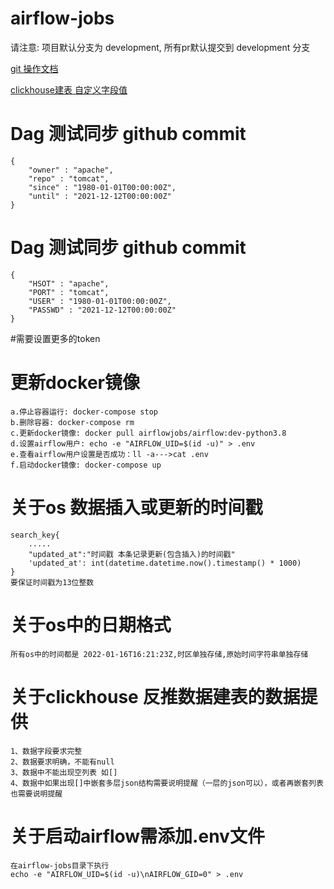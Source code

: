 # airflow-jobs

请注意: 项目默认分支为 development, 所有pr默认提交到 development 分支

[git 操作文档](./git-guide.md)

[clickhouse建表 自定义字段值](./clickhouse-customFields.md)

# Dag 测试同步 github commit
```
{
    "owner" : "apache",
    "repo" : "tomcat",
    "since" : "1980-01-01T00:00:00Z",
    "until" : "2021-12-12T00:00:00Z"
}
```

# Dag 测试同步 github commit
```
{
    "HSOT" : "apache",
    "PORT" : "tomcat",
    "USER" : "1980-01-01T00:00:00Z",
    "PASSWD" : "2021-12-12T00:00:00Z"
}
```

#需要设置更多的token

# 更新docker镜像
```
a.停止容器运行: docker-compose stop
b.删除容器: docker-compose rm
c.更新docker镜像: docker pull airflowjobs/airflow:dev-python3.8
d.设置airflow用户: echo -e "AIRFLOW_UID=$(id -u)" > .env
e.查看airflow用户设置是否成功：ll -a--->cat .env
f.启动docker镜像: docker-compose up
```

# 关于os 数据插入或更新的时间戳
```
search_key{
    .....
    "updated_at":"时间戳 本条记录更新(包含插入)的时间戳"
    'updated_at': int(datetime.datetime.now().timestamp() * 1000)
}
要保证时间戳为13位整数

```
# 关于os中的日期格式
```
所有os中的时间都是 2022-01-16T16:21:23Z,时区单独存储,原始时间字符串单独存储
```

# 关于clickhouse 反推数据建表的数据提供
```
1、数据字段要求完整
2、数据要求明确，不能有null
3、数据中不能出现空列表 如[]
4、数据中如果出现[]中嵌套多层json结构需要说明提醒（一层的json可以），或者再嵌套列表也需要说明提醒
```

# 关于启动airflow需添加.env文件
```
在airflow-jobs目录下执行
echo -e "AIRFLOW_UID=$(id -u)\nAIRFLOW_GID=0" > .env
```
